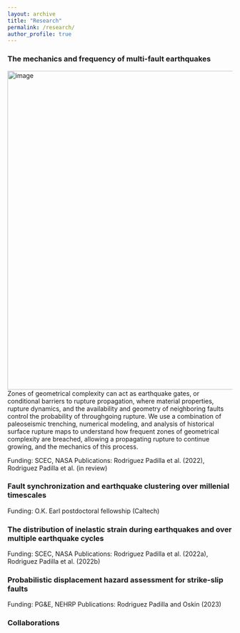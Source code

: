 ```yaml
---
layout: archive
title: "Research"
permalink: /research/
author_profile: true
---
```


### The mechanics and frequency of multi-fault earthquakes
<img width="714" alt="image" src="https://github.com/absrp/albamrodriguez.github.io/assets/52015046/fe8a5a9e-ba29-47e1-a7c9-3c5df8379474">
Zones of geometrical complexity can act as earthquake gates, or conditional barriers to rupture propagation, where material properties, rupture dynamics, and the availability and geometry of neighboring faults control the probability of throughgoing rupture. We use a combination of paleoseismic trenching, numerical modeling, and analysis of historical surface rupture maps to understand how frequent zones of geometrical complexity are breached, allowing a propagating rupture to continue growing, and the mechanics of this process.

Funding: SCEC, NASA
Publications: Rodriguez Padilla et al. (2022), Rodriguez Padilla et al. (in review) 

### Fault synchronization and earthquake clustering over millenial timescales

Funding: O.K. Earl postdoctoral fellowship (Caltech)

### The distribution of inelastic strain during earthquakes and over multiple earthquake cycles

Funding: SCEC, NASA
Publications: Rodriguez Padilla et al. (2022a),  Rodriguez Padilla et al. (2022b)

### Probabilistic displacement hazard assessment for strike-slip faults

Funding: PG&E, NEHRP
Publications: Rodriguez Padilla and Oskin (2023)

### Collaborations
